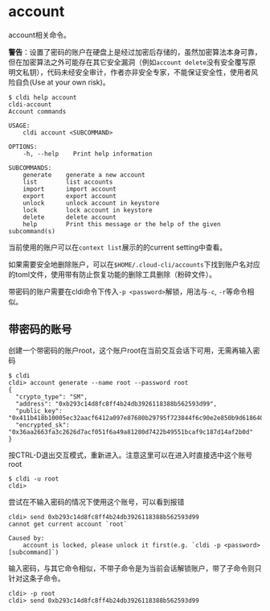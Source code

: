 # account

account相关命令。

**警告**：设置了密码的账户在硬盘上是经过加密后存储的，虽然加密算法本身可靠，但在加密算法之外可能存在其它安全漏洞（例如`account delete`没有安全覆写原明文私钥），代码未经安全审计，作者亦非安全专家，不能保证安全性，使用者风险自负(Use at your own risk)。

```plaintext
$ cldi help account
cldi-account
Account commands

USAGE:
    cldi account <SUBCOMMAND>

OPTIONS:
    -h, --help    Print help information

SUBCOMMANDS:
    generate    generate a new account
    list        list accounts
    import      import account
    export      export account
    unlock      unlock account in keystore
    lock        lock account in keystore
    delete      delete account
    help        Print this message or the help of the given subcommand(s)
```
当前使用的账户可以在`context list`展示的的current setting中查看。

如果需要安全地删除账户，可以在`$HOME/.cloud-cli/accounts`下找到账户名对应的toml文件，使用带有防止恢复功能的删除工具删除（粉碎文件）。

带密码的账户需要在cldi命令下传入`-p <password>`解锁，用法与`-c`, `-r`等命令相似。

## 带密码的账号

创建一个带密码的账户root，这个账户root在当前交互会话下可用，无需再输入密码
```plaintext
$ cldi
cldi> account generate --name root --password root
{
  "crypto_type": "SM",
  "address": "0xb293c14d8fc8ff4b24db3926118388b562593d99",
  "public_key": "0x411b418b10005ec32aacf6412a097e87680b29795f723844f6c90e2e850b9d618640ad0fa3011dd67bb667f31656476eb13fdef63329c4756ebd44d3ca265c08",
  "encrypted_sk": "0x36aa2663fa3c2626d7acf051f6a49a81280d7422b49551bcaf9c187d14af2b0d"
}
```
按CTRL-D退出交互模式，重新进入。注意这里可以在进入时直接选中这个账号root
```plaintext
$ cldi -u root
cldi>
```
尝试在不输入密码的情况下使用这个账号，可以看到报错
```plaintext
cldi> send 0xb293c14d8fc8ff4b24db3926118388b562593d99
cannot get current account `root`

Caused by:
    account is locked, please unlock it first(e.g. `cldi -p <password> [subcommand]`)
```
输入密码，与其它命令相似，不带子命令是为当前会话解锁账户，带了子命令则只针对这条子命令。
```plaintext
cldi> -p root
cldi> send 0xb293c14d8fc8ff4b24db3926118388b562593d99
```

